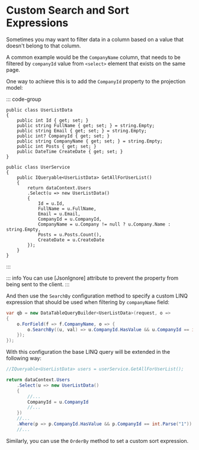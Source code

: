 ﻿# Custom Search and Sort Expressions

Sometimes you may want to filter data in a column based on a value that doesn't belong to that column.

A common example would be the `CompanyName` column, that needs to be filtered by `companyId` value from `<select>` element that exists on the same page.

One way to achieve this is to add the `CompanyId` property to the projection model:

::: code-group

```c#{6} [Projection Model]
public class UserListData
{
    public int Id { get; set; }
    public string FullName { get; set; } = string.Empty;
    public string Email { get; set; } = string.Empty;
    public int? CompanyId { get; set; }
    public string CompanyName { get; set; } = string.Empty;
    public int Posts { get; set; }
    public DateTime CreateDate { get; set; }
}
```

```c#{11} [Base Query]
public class UserService
{
    public IQueryable<UserListData> GetAllForUserList()
    {
        return dataContext.Users
        .Select(u => new UserListData()
        {
            Id = u.Id,
            FullName = u.FullName,
            Email = u.Email,
            CompanyId = u.CompanyId,
            CompanyName = u.Company != null ? u.Company.Name : string.Empty,
            Posts = u.Posts.Count(),
            CreateDate = u.CreateDate
        });
    }   
}
```

:::

::: info 
You can use [JsonIgnore] attribute to prevent the property from being sent to the client.
:::
   
 And then use the `SearchBy` configuration method to specify a custom LINQ expression that should be used when filtering by `companyName` field:

```c#
var qb = new DataTableQueryBuilder<UserListData>(request, o =>
{
    o.ForField(f => f.CompanyName, o => {
        o.SearchBy((u, val) => u.CompanyId.HasValue && u.CompanyId == int.Parse(val));
    });
});
```

With this configuration the base LINQ query will be extended in the following way:

```c#
//IQueryable<UserListData> users = userService.GetAllForUserList();

return dataContext.Users
    .Select(u => new UserListData()
    {
        //...
        CompanyId = u.CompanyId
        //...
    })
    //...
    .Where(p => p.CompanyId.HasValue && p.CompanyId == int.Parse("1"))
    //...
```

Similarly, you can use the `OrderBy` method to set a custom sort expression.